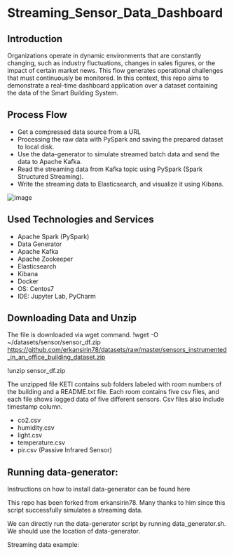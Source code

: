 # Streaming_Sensor_Data_Dashboard
## Introduction
Organizations operate in dynamic environments that are constantly changing, such as industry fluctuations, changes in sales figures, or the impact of certain market news. This flow generates operational challenges that must continuously be monitored. In this context, this repo aims to demonstrate a real-time dashboard application over a dataset containing the data of the Smart Building System.


## Process Flow
- Get a compressed data source from a URL
- Processing the raw data with PySpark and saving the prepared dataset to local disk.
- Use the data-generator to simulate streamed batch data and send the data to Apache Kafka.
- Read the streaming data from Kafka topic using PySpark (Spark Structured Streaming).
- Write the streaming data to Elasticsearch, and visualize it using Kibana.

![image](https://user-images.githubusercontent.com/96085537/203294356-f2036eaa-2af3-4d2f-a4e7-854b8ac44bab.png)

## Used Technologies and Services
- Apache Spark (PySpark)
- Data Generator
- Apache Kafka
- Apache Zookeeper
- Elasticsearch
- Kibana
- Docker
- OS: Centos7
- IDE: Jupyter Lab, PyCharm

## Downloading Data and Unzip

The file is downloaded via wget command.
!wget -O ~/datasets/sensor/sensor_df.zip https://github.com/erkansirin78/datasets/raw/master/sensors_instrumented_in_an_office_building_dataset.zip

!unzip sensor_df.zip

The unzipped file KETI contains sub folders labeled with room numbers of the building and a README.txt file. Each room contains five csv files, and each file shows logged data of five different sensors. Csv files also include timestamp column. 

- co2.csv
- humidity.csv
- light.csv
- temperature.csv
- pir.csv (Passive Infrared Sensor)

## Running data-generator:
Instructions on how to install data-generator can be found here

This repo has been forked from erkansirin78. Many thanks to him since this script successfully simulates a streaming data.

We can directly run the data-generator script by running data_generator.sh. We should use the location of data-generator.

Streaming data example:


